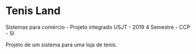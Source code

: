 # Tenis Land
Sistemas para comércio - Projeto integrado USJT - 2019
4 Semestre - CCP - SI

Projeto de um sistema para uma loja de tenis.

